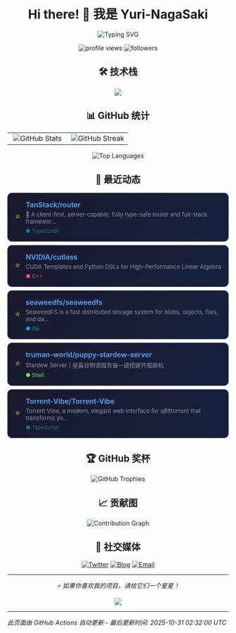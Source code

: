 # <div align="center">Hi there! 👋 我是 Yuri-NagaSaki</div>

<p align="center">
  <img src="https://readme-typing-svg.herokuapp.com?font=Fira+Code&pause=1000&color=36BCF7&center=true&vCenter=true&width=435&lines=全栈开发者;开源爱好者;终身学习者;代码改变世界" alt="Typing SVG" />
</p>

<p align="center">
  <img src="https://komarev.com/ghpvc/?username=Yuri-NagaSaki&label=Profile%20views&color=0e75b6&style=flat" alt="profile views" />
  <img src="https://img.shields.io/github/followers/Yuri-NagaSaki?label=Followers&style=social" alt="followers">
</p>

## <div align="center">🛠️ 技术栈</div>

<p align="center">
  <img src="https://skillicons.dev/icons?i=python,javascript,typescript,react,vue,nodejs,docker,kubernetes,aws,gcp,linux,git,vscode,figma" />
</p>

## <div align="center">📊 GitHub 统计</div>

<table align="center">
<tr>
<td align="center" width="50%">
  <img src="https://github-readme-stats.vercel.app/api?username=Yuri-NagaSaki&show_icons=true&theme=tokyonight&hide_border=true&include_all_commits=true&count_private=true" alt="GitHub Stats" />
</td>
<td align="center" width="50%">
  <img src="https://github-readme-streak-stats.herokuapp.com/?user=Yuri-NagaSaki&theme=tokyonight&hide_border=true" alt="GitHub Streak" />
</td>
</tr>
</table>

<p align="center">
  <img src="https://github-readme-stats.vercel.app/api/top-langs/?username=Yuri-NagaSaki&layout=compact&theme=tokyonight&hide_border=true&langs_count=8" alt="Top Languages" />
</p>

## <div align="center">🌟 最近动态</div>

<!-- GITHUB_STARS:START -->

<div align="center" style="max-width: 700px; margin: 8px auto; background: linear-gradient(135deg, #1a1a2e 0%, #16213e 100%); border-radius: 10px; padding: 16px; border: 1px solid #30363d;">
  <div style="display: flex; align-items: center; gap: 12px;">
    <div style="color: #ffd700; font-size: 18px;">⭐</div>
    <div style="flex: 1; text-align: left;">
      <div>
        <a href="https://github.com/TanStack/router" target="_blank" style="color: #58a6ff; text-decoration: none; font-weight: 600; font-size: 16px;">
          TanStack/router
        </a>
      </div>
      <div style="color: #8b949e; font-size: 13px; margin-top: 4px;">🤖 A client-first, server-capable, fully type-safe router and full-stack framewor...</div>
      <div style="margin-top: 6px;"><span style="color: #2b7489; font-size: 12px;">● TypeScript</span></div>
    </div>
  </div>
</div>

<div align="center" style="max-width: 700px; margin: 8px auto; background: linear-gradient(135deg, #1a1a2e 0%, #16213e 100%); border-radius: 10px; padding: 16px; border: 1px solid #30363d;">
  <div style="display: flex; align-items: center; gap: 12px;">
    <div style="color: #ffd700; font-size: 18px;">⭐</div>
    <div style="flex: 1; text-align: left;">
      <div>
        <a href="https://github.com/NVIDIA/cutlass" target="_blank" style="color: #58a6ff; text-decoration: none; font-weight: 600; font-size: 16px;">
          NVIDIA/cutlass
        </a>
      </div>
      <div style="color: #8b949e; font-size: 13px; margin-top: 4px;">CUDA Templates and Python DSLs for High-Performance Linear Algebra</div>
      <div style="margin-top: 6px;"><span style="color: #f34b7d; font-size: 12px;">● C++</span></div>
    </div>
  </div>
</div>

<div align="center" style="max-width: 700px; margin: 8px auto; background: linear-gradient(135deg, #1a1a2e 0%, #16213e 100%); border-radius: 10px; padding: 16px; border: 1px solid #30363d;">
  <div style="display: flex; align-items: center; gap: 12px;">
    <div style="color: #ffd700; font-size: 18px;">⭐</div>
    <div style="flex: 1; text-align: left;">
      <div>
        <a href="https://github.com/seaweedfs/seaweedfs" target="_blank" style="color: #58a6ff; text-decoration: none; font-weight: 600; font-size: 16px;">
          seaweedfs/seaweedfs
        </a>
      </div>
      <div style="color: #8b949e; font-size: 13px; margin-top: 4px;">SeaweedFS is a fast distributed storage system for blobs, objects, files, and da...</div>
      <div style="margin-top: 6px;"><span style="color: #00add8; font-size: 12px;">● Go</span></div>
    </div>
  </div>
</div>

<div align="center" style="max-width: 700px; margin: 8px auto; background: linear-gradient(135deg, #1a1a2e 0%, #16213e 100%); border-radius: 10px; padding: 16px; border: 1px solid #30363d;">
  <div style="display: flex; align-items: center; gap: 12px;">
    <div style="color: #ffd700; font-size: 18px;">⭐</div>
    <div style="flex: 1; text-align: left;">
      <div>
        <a href="https://github.com/truman-world/puppy-stardew-server" target="_blank" style="color: #58a6ff; text-decoration: none; font-weight: 600; font-size: 16px;">
          truman-world/puppy-stardew-server
        </a>
      </div>
      <div style="color: #8b949e; font-size: 13px; margin-top: 4px;">Stardew Server | 星露谷物语服务器一键搭建开服联机</div>
      <div style="margin-top: 6px;"><span style="color: #89e051; font-size: 12px;">● Shell</span></div>
    </div>
  </div>
</div>

<div align="center" style="max-width: 700px; margin: 8px auto; background: linear-gradient(135deg, #1a1a2e 0%, #16213e 100%); border-radius: 10px; padding: 16px; border: 1px solid #30363d;">
  <div style="display: flex; align-items: center; gap: 12px;">
    <div style="color: #ffd700; font-size: 18px;">⭐</div>
    <div style="flex: 1; text-align: left;">
      <div>
        <a href="https://github.com/Torrent-Vibe/Torrent-Vibe" target="_blank" style="color: #58a6ff; text-decoration: none; font-weight: 600; font-size: 16px;">
          Torrent-Vibe/Torrent-Vibe
        </a>
      </div>
      <div style="color: #8b949e; font-size: 13px; margin-top: 4px;">Torrent Vibe, a modern, elegant web interface for qBittorrent that transforms yo...</div>
      <div style="margin-top: 6px;"><span style="color: #2b7489; font-size: 12px;">● TypeScript</span></div>
    </div>
  </div>
</div>
<!-- GITHUB_STARS:END -->

## <div align="center">🏆 GitHub 奖杯</div>

<p align="center">
  <img src="https://github-profile-trophy.vercel.app/?username=Yuri-NagaSaki&theme=onedark&no-frame=true&row=2&column=3" alt="GitHub Trophies" />
</p>

## <div align="center">📈 贡献图</div>

<p align="center">
  <img src="https://github-readme-activity-graph.vercel.app/graph?username=Yuri-NagaSaki&theme=tokyo-night&hide_border=true" alt="Contribution Graph" />
</p>

## <div align="center">🔗 社交媒体</div>

<p align="center">
  <a href="https://twitter.com/Yuri-NagaSaki"><img src="https://img.shields.io/badge/Twitter-1DA1F2?style=for-the-badge&logo=twitter&logoColor=white" alt="Twitter"></a>
  <a href="https://catcat.blog"><img src="https://img.shields.io/badge/Blog-FF5722?style=for-the-badge&logo=blogger&logoColor=white" alt="Blog"></a>
  <a href="mailto:sa@catcat.blog"><img src="https://img.shields.io/badge/Email-D14836?style=for-the-badge&logo=gmail&logoColor=white" alt="Email"></a>
</p>

---

<p align="center">
  <i>⭐️ 如果你喜欢我的项目，请给它们一个星星！</i>
</p>

<p align="center">
  <img src="https://capsule-render.vercel.app/api?type=waving&color=gradient&height=60&section=footer" />
</p>

---
*此页面由 GitHub Actions 自动更新 - 最后更新时间: <!-- UPDATE_TIME:START -->2025-10-31 02:32:00 UTC<!-- UPDATE_TIME:END -->* 
